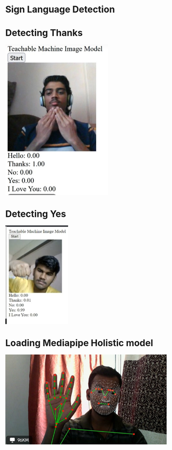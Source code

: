 # Sign Language Detection

# Detecting Thanks
![alt text](https://github.com/Concerned-Doggo/SignLangDetection/blob/master/thanks.jpeg)

# Detecting Yes
![alt text](https://github.com/Concerned-Doggo/SignLangDetection/blob/master/yes.png)

# Loading Mediapipe Holistic model
![alt text](https://github.com/Concerned-Doggo/SignLangDetection/blob/master/mediapipe.jpeg)
